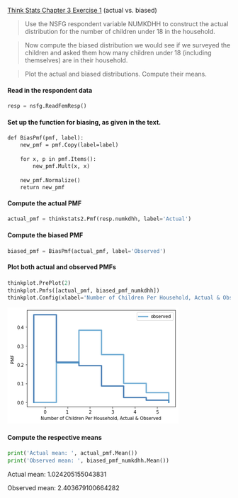 [Think Stats Chapter 3 Exercise 1](http://greenteapress.com/thinkstats2/html/thinkstats2004.html#toc31) (actual vs. biased)

>Use the NSFG respondent variable NUMKDHH to construct the actual distribution for the number of children under 18 in the household.

>Now compute the biased distribution we would see if we surveyed the children and asked them how many children under 18 (including themselves) are in their household.

>Plot the actual and biased distributions. Compute their means.
#### Read in the respondent data
```python
resp = nsfg.ReadFemResp()
```
#### Set up the function for biasing, as given in the text.
```
def BiasPmf(pmf, label):
    new_pmf = pmf.Copy(label=label)
    
    for x, p in pmf.Items():
        new_pmf.Mult(x, x)
    
    new_pmf.Normalize()
    return new_pmf
```   
#### Compute the actual PMF
```python
actual_pmf = thinkstats2.Pmf(resp.numkdhh, label='Actual')
```
#### Compute the biased PMF
```python
biased_pmf = BiasPmf(actual_pmf, label='Observed')
```
#### Plot both actual and observed PMFs
```python
thinkplot.PrePlot(2)
thinkplot.Pmfs([actual_pmf, biased_pmf_numkdhh])
thinkplot.Config(xlabel='Number of Children Per Household, Actual & Observed', ylabel='PMF')
```
![Exercise 3.1 Actual vs Biased PMF Distribution](../../img/TS_3_1_Actual_Biased_PMFs.png)

#### Compute the respective means
```python
print('Actual mean: ', actual_pmf.Mean())
print('Observed mean: ', biased_pmf_numkdhh.Mean())
```
Actual mean:  1.024205155043831

Observed mean:  2.403679100664282
